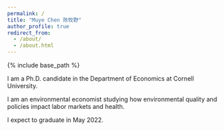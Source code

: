 ```yaml
---
permalink: /
title: "Muye Chen 陈牧野"
author_profile: true
redirect_from: 
  - /about/
  - /about.html
---
```


{% include base_path %}


I am a Ph.D. candidate in the Department of Economics at Cornell University. 

I am an environmental economist studying how environmental quality and policies impact labor markets and health.

I expect to graduate in May 2022.

<!-- My website is located at <https://MuyeChenEcon.github.io>, which contains my CV and research materials. -->

<!-- My job market paper can be downloaded [here](https://KevinCNg.github.io/files/Ng_Job_Market_paper.pdf). -->

